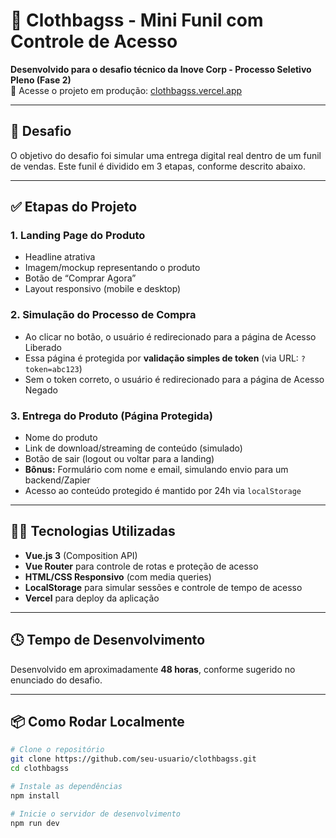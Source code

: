 # 👜 Clothbagss - Mini Funil com Controle de Acesso

**Desenvolvido para o desafio técnico da Inove Corp - Processo Seletivo Pleno (Fase 2)**  
🔗 Acesse o projeto em produção: [clothbagss.vercel.app](https://clothbagss.vercel.app)

---

## 🚀 Desafio

O objetivo do desafio foi simular uma entrega digital real dentro de um funil de vendas. Este funil é dividido em 3 etapas, conforme descrito abaixo.

---

## ✅ Etapas do Projeto

### 1. Landing Page do Produto
- Headline atrativa
- Imagem/mockup representando o produto
- Botão de “Comprar Agora”
- Layout responsivo (mobile e desktop)

### 2. Simulação do Processo de Compra
- Ao clicar no botão, o usuário é redirecionado para a página de Acesso Liberado
- Essa página é protegida por **validação simples de token** (via URL: `?token=abc123`)
- Sem o token correto, o usuário é redirecionado para a página de Acesso Negado

### 3. Entrega do Produto (Página Protegida)
- Nome do produto
- Link de download/streaming de conteúdo (simulado)
- Botão de sair (logout ou voltar para a landing)
- **Bônus:** Formulário com nome e email, simulando envio para um backend/Zapier
- Acesso ao conteúdo protegido é mantido por 24h via `localStorage`

---

## 🧑‍💻 Tecnologias Utilizadas

- **Vue.js 3** (Composition API)
- **Vue Router** para controle de rotas e proteção de acesso
- **HTML/CSS Responsivo** (com media queries)
- **LocalStorage** para simular sessões e controle de tempo de acesso
- **Vercel** para deploy da aplicação

---

## 🕓 Tempo de Desenvolvimento

Desenvolvido em aproximadamente **48 horas**, conforme sugerido no enunciado do desafio.

---

## 📦 Como Rodar Localmente

```bash
# Clone o repositório
git clone https://github.com/seu-usuario/clothbagss.git
cd clothbagss

# Instale as dependências
npm install

# Inicie o servidor de desenvolvimento
npm run dev
